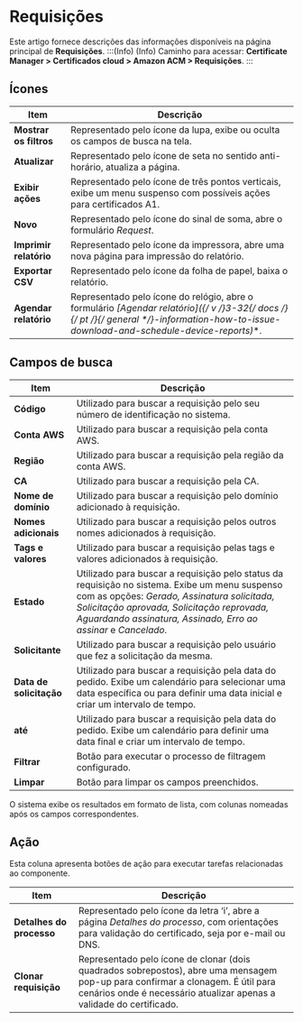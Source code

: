 # Requisições

Este artigo fornece descrições das informações disponíveis na página principal de **Requisições**.
:::(Info) (Info)
Caminho para acessar: **Certificate Manager > Certificados cloud > Amazon ACM > Requisições**.
:::

## Ícones

| Item | Descrição |
| --- | --- |
| **Mostrar os filtros** |Representado pelo ícone da lupa, exibe ou oculta os campos de busca na tela.|
| **Atualizar** |Representado pelo ícone de seta no sentido anti-horário, atualiza a página.|
| **Exibir ações** |Representado pelo ícone de três pontos verticais, exibe um menu suspenso com possíveis ações para certificados A1.|
| **Novo** |Representado pelo ícone do sinal de soma, abre o formulário *Request*.| 
| **Imprimir relatório** |Representado pelo ícone da impressora, abre uma nova página para impressão do relatório.|
| **Exportar CSV** |Representado pelo ícone da folha de papel, baixa o relatório.|
| **Agendar relatório** |Representado pelo ícone do relógio, abre o formulário **[Agendar relatório]({/* v */}3-32{/* docs */}{/* pt */}{/* general */}-information-how-to-issue-download-and-schedule-device-reports)**. |

## Campos de busca

| Item | Descrição |
| --- | --- |
**Código**|Utilizado para buscar a requisição pelo seu número de identificação no sistema.
**Conta AWS**|Utilizado para buscar a requisição pela conta AWS.
**Região**|Utilizado para buscar a requisição pela região da conta AWS.
**CA**|Utilizado para buscar a requisição pela CA.
**Nome de domínio**|Utilizado para buscar a requisição pelo domínio adicionado à requisição.
**Nomes adicionais**|Utilizado para buscar a requisição pelos outros nomes adicionados à requisição.
**Tags e valores**|Utilizado para buscar a requisição pelas tags e valores adicionados à requisição.
**Estado**|Utilizado para buscar a requisição pelo status da requisição no sistema. Exibe um menu suspenso com as opções: *Gerado, Assinatura solicitada, Solicitação aprovada, Solicitação reprovada, Aguardando assinatura, Assinado, Erro ao assinar* e *Cancelado*.
**Solicitante**|Utilizado para buscar a requisição pelo usuário que fez a solicitação da mesma.
**Data de solicitação**|Utilizado para buscar a requisição pela data do pedido. Exibe um calendário para selecionar uma data específica ou para definir uma data inicial e criar um intervalo de tempo.
**até**|Utilizado para buscar a requisição pela data do pedido. Exibe um calendário para definir uma data final e criar um intervalo de tempo.
**Filtrar**|Botão para executar o processo de filtragem configurado.
**Limpar**|Botão para limpar os campos preenchidos.

O sistema exibe os resultados em formato de lista, com colunas nomeadas após os campos correspondentes.

## Ação
Esta coluna apresenta botões de ação para executar tarefas relacionadas ao componente.

| Item | Descrição |
| --- | --- |
**Detalhes do processo**|Representado pelo ícone da letra ‘i’, abre a página *Detalhes do processo*, com orientações para validação do certificado, seja por e-mail ou DNS.
**Clonar requisição**|Representado pelo ícone de clonar (dois quadrados sobrepostos), abre uma mensagem pop-up para confirmar a clonagem. É útil para cenários onde é necessário atualizar apenas a validade do certificado.

